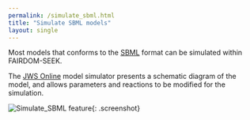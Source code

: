 ```yaml
---
permalink: /simulate_sbml.html
title: "Simulate SBML models"
layout: single
---
```


Most models that conforms to the [SBML](https://sbml.org/) format can be simulated within FAIRDOM-SEEK.

The [JWS Online](http://jjj.mib.ac.uk/) model simulator presents a schematic diagram of the model, and allows parameters and reactions to be modified for the simulation.



![Simulate_SBML feature](/assets/images/Model-simulation-feature.png){: .screenshot}